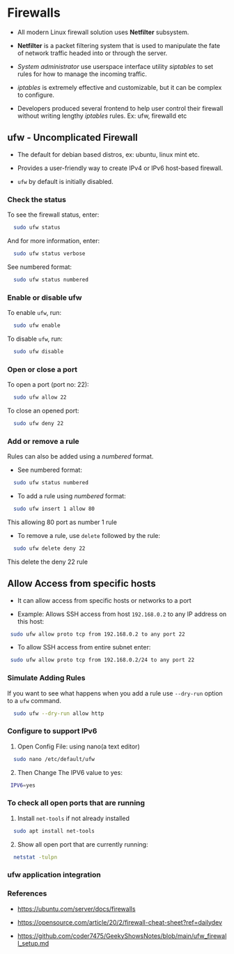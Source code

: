 # Firewalls

- All modern Linux firewall solution uses **Netfilter** subsystem.

- **Netfilter** is a packet filtering system that is used to
  manipulate the fate of network traffic headed into or through the server.

- _System administrator_ use userspace interface utility _siptables_ to set rules for how to manage the incoming traffic.

- _iptables_ is extremely effective and customizable, but it can be complex to configure.

- Developers produced several frontend to help user control their firewall without writing lengthy _iptables_ rules. Ex: ufw, firewalld etc

## ufw - Uncomplicated Firewall

- The default for debian based distros, ex: ubuntu, linux mint etc.

- Provides a user-friendly way to create IPv4 or IPv6 host-based firewall.

- `ufw` by default is initially disabled.

### Check the status

To see the firewall status, enter:

```bash
  sudo ufw status
```

And for more information, enter:

```bash
  sudo ufw status verbose
```

See numbered format:

```bash
  sudo ufw status numbered
```

### Enable or disable ufw

To enable `ufw`, run:

```bash
  sudo ufw enable
```

To disable `ufw`, run:

```bash
  sudo ufw disable
```

### Open or close a port

To open a port (port no: 22):

```bash
  sudo ufw allow 22
```

To close an opened port:

```bash
  sudo ufw deny 22
```

### Add or remove a rule

Rules can also be added using a _numbered_ format.

- See numbered format:

```bash
  sudo ufw status numbered
```

- To add a rule using _numbered_ format:

```bash
  sudo ufw insert 1 allow 80
```

This allowing 80 port as number 1 rule

- To remove a rule, use `delete` followed by the rule:

```bash
  sudo ufw delete deny 22
```

This delete the deny 22 rule

## Allow Access from specific hosts

- It can allow access from specific hosts or networks to a port

- Example: Allows SSH access from host `192.168.0.2` to any IP address on this host:

```bash
 sudo ufw allow proto tcp from 192.168.0.2 to any port 22
```

- To allow SSH access from entire subnet enter:

```bash
 sudo ufw allow proto tcp from 192.168.0.2/24 to any port 22
```

### Simulate Adding Rules

If you want to see what happens when you add a rule use `--dry-run` option to a `ufw` command.

```bash
  sudo ufw --dry-run allow http
```

### Configure to support IPv6

1. Open Config File: using nano(a text editor)

```bash
  sudo nano /etc/default/ufw
```

2. Then Change The IPV6 value to yes:

```bash
 IPV6=yes
```

### To check all open ports that are running

1. Install `net-tools` if not already installed

```bash
  sudo apt install net-tools
```

2. Show all open port that are currently running:

```bash
  netstat -tulpn
```

### ufw application integration

### References

- https://ubuntu.com/server/docs/firewalls

- https://opensource.com/article/20/2/firewall-cheat-sheet?ref=dailydev

- https://github.com/coder7475/GeekyShowsNotes/blob/main/ufw_firewall_setup.md

```

```
